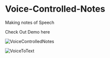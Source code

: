 
# Voice-Controlled-Notes
Making notes of Speech

Check Out Demo here

![VoiceControlledNotes](https://user-images.githubusercontent.com/34181144/114352058-06181b00-9b89-11eb-9de7-e506c4522f34.jpg)

![VoiceToText](https://user-images.githubusercontent.com/34181144/112508905-fbead400-8db5-11eb-8031-cc40d5da5ef0.gif)

